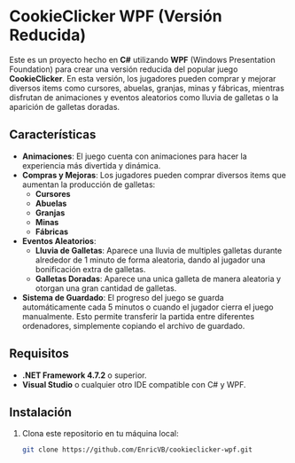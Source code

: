 # CookieClicker WPF (Versión Reducida)

Este es un proyecto hecho en **C#** utilizando **WPF** (Windows Presentation Foundation) para crear una versión reducida del popular juego **CookieClicker**. En esta versión, los jugadores pueden comprar y mejorar diversos items como cursores, abuelas, granjas, minas y fábricas, mientras disfrutan de animaciones y eventos aleatorios como lluvia de galletas o la aparición de galletas doradas.

## Características

- **Animaciones**: El juego cuenta con animaciones para hacer la experiencia más divertida y dinámica.
- **Compras y Mejoras**: Los jugadores pueden comprar diversos items que aumentan la producción de galletas:
  - **Cursores**
  - **Abuelas**
  - **Granjas**
  - **Minas**
  - **Fábricas**
- **Eventos Aleatorios**: 
  - **Lluvia de Galletas**: Aparece una lluvia de multiples galletas durante alrededor de 1 minuto de forma aleatoria, dando al jugador una bonificación extra de galletas.
  - **Galletas Doradas**: Aparece una unica galleta de manera aleatoria y otorgan una gran cantidad de galletas.
- **Sistema de Guardado**: El progreso del juego se guarda automáticamente cada 5 minutos o cuando el jugador cierra el juego manualmente. Esto permite transferir la partida entre diferentes ordenadores, simplemente copiando el archivo de guardado.

## Requisitos

- **.NET Framework 4.7.2** o superior.
- **Visual Studio** o cualquier otro IDE compatible con C# y WPF.

## Instalación

1. Clona este repositorio en tu máquina local:
   ```bash
   git clone https://github.com/EnricVB/cookieclicker-wpf.git
